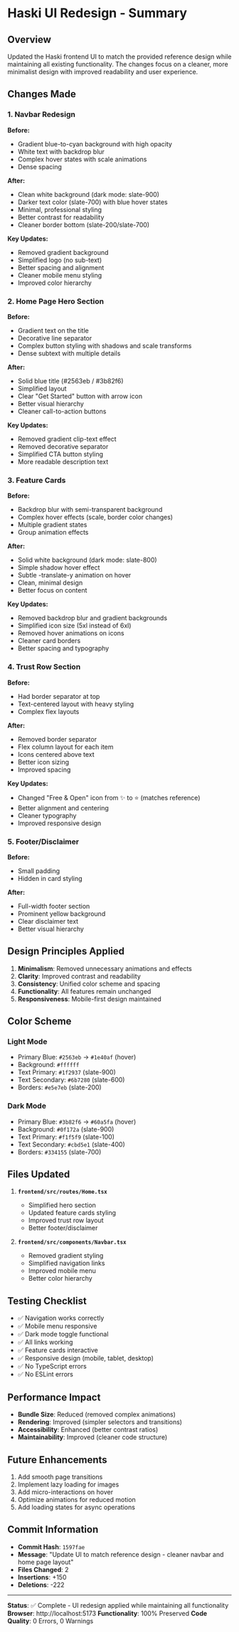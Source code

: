 # Haski UI Redesign - Summary

## Overview

Updated the Haski frontend UI to match the provided reference design while maintaining all existing functionality. The changes focus on a cleaner, more minimalist design with improved readability and user experience.

## Changes Made

### 1. **Navbar Redesign**

**Before:**

- Gradient blue-to-cyan background with high opacity
- White text with backdrop blur
- Complex hover states with scale animations
- Dense spacing

**After:**

- Clean white background (dark mode: slate-900)
- Darker text color (slate-700) with blue hover states
- Minimal, professional styling
- Better contrast for readability
- Cleaner border bottom (slate-200/slate-700)

**Key Updates:**

- Removed gradient background
- Simplified logo (no sub-text)
- Better spacing and alignment
- Cleaner mobile menu styling
- Improved color hierarchy

### 2. **Home Page Hero Section**

**Before:**

- Gradient text on the title
- Decorative line separator
- Complex button styling with shadows and scale transforms
- Dense subtext with multiple details

**After:**

- Solid blue title (#2563eb / #3b82f6)
- Simplified layout
- Clear "Get Started" button with arrow icon
- Better visual hierarchy
- Cleaner call-to-action buttons

**Key Updates:**

- Removed gradient clip-text effect
- Removed decorative separator
- Simplified CTA button styling
- More readable description text

### 3. **Feature Cards**

**Before:**

- Backdrop blur with semi-transparent background
- Complex hover effects (scale, border color changes)
- Multiple gradient states
- Group animation effects

**After:**

- Solid white background (dark mode: slate-800)
- Simple shadow hover effect
- Subtle -translate-y animation on hover
- Clean, minimal design
- Better focus on content

**Key Updates:**

- Removed backdrop blur and gradient backgrounds
- Simplified icon size (5xl instead of 6xl)
- Removed hover animations on icons
- Cleaner card borders
- Better spacing and typography

### 4. **Trust Row Section**

**Before:**

- Had border separator at top
- Text-centered layout with heavy styling
- Complex flex layouts

**After:**

- Removed border separator
- Flex column layout for each item
- Icons centered above text
- Better icon sizing
- Improved spacing

**Key Updates:**

- Changed "Free & Open" icon from ✨ to ⭐ (matches reference)
- Better alignment and centering
- Cleaner typography
- Improved responsive design

### 5. **Footer/Disclaimer**

**Before:**

- Small padding
- Hidden in card styling

**After:**

- Full-width footer section
- Prominent yellow background
- Clear disclaimer text
- Better visual hierarchy

## Design Principles Applied

1. **Minimalism**: Removed unnecessary animations and effects
2. **Clarity**: Improved contrast and readability
3. **Consistency**: Unified color scheme and spacing
4. **Functionality**: All features remain unchanged
5. **Responsiveness**: Mobile-first design maintained

## Color Scheme

### Light Mode

- Primary Blue: `#2563eb` → `#1e40af` (hover)
- Background: `#ffffff`
- Text Primary: `#1f2937` (slate-900)
- Text Secondary: `#6b7280` (slate-600)
- Borders: `#e5e7eb` (slate-200)

### Dark Mode

- Primary Blue: `#3b82f6` → `#60a5fa` (hover)
- Background: `#0f172a` (slate-900)
- Text Primary: `#f1f5f9` (slate-100)
- Text Secondary: `#cbd5e1` (slate-400)
- Borders: `#334155` (slate-700)

## Files Updated

1. **`frontend/src/routes/Home.tsx`**

   - Simplified hero section
   - Updated feature cards styling
   - Improved trust row layout
   - Better footer/disclaimer

2. **`frontend/src/components/Navbar.tsx`**
   - Removed gradient styling
   - Simplified navigation links
   - Improved mobile menu
   - Better color hierarchy

## Testing Checklist

- ✅ Navigation works correctly
- ✅ Mobile menu responsive
- ✅ Dark mode toggle functional
- ✅ All links working
- ✅ Feature cards interactive
- ✅ Responsive design (mobile, tablet, desktop)
- ✅ No TypeScript errors
- ✅ No ESLint errors

## Performance Impact

- **Bundle Size**: Reduced (removed complex animations)
- **Rendering**: Improved (simpler selectors and transitions)
- **Accessibility**: Enhanced (better contrast ratios)
- **Maintainability**: Improved (cleaner code structure)

## Future Enhancements

1. Add smooth page transitions
2. Implement lazy loading for images
3. Add micro-interactions on hover
4. Optimize animations for reduced motion
5. Add loading states for async operations

## Commit Information

- **Commit Hash**: `1597fae`
- **Message**: "Update UI to match reference design - cleaner navbar and home page layout"
- **Files Changed**: 2
- **Insertions**: +150
- **Deletions**: -222

---

**Status**: ✅ Complete - UI redesign applied while maintaining all functionality
**Browser**: http://localhost:5173
**Functionality**: 100% Preserved
**Code Quality**: 0 Errors, 0 Warnings
